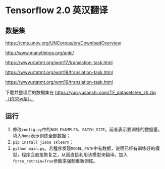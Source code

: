 # Tensorflow 2.0 英汉翻译

## 数据集

https://cms.unov.org/UNCorpus/en/DownloadOverview

http://www.manythings.org/anki/

https://www.statmt.org/wmt17/translation-task.html

https://www.statmt.org/wmt18/translation-task.html

https://www.statmt.org/wmt19/translation-task.html

下载并整理后的数据集在 https://yun.yusanshi.com/TF_datasets/en_zh.zip（约33w条）。

## 运行

1. 修改`config.py`中的`NUM_EXAMPLES`、`BATCH_SIZE`。前者表示要训练的数据量，填入`None`表示训练全部数据；
2. `pip install jieba sklearn`；
3. `python main.py`。若程序发现`MODEL_PATH`中有数据，说明已经有训练好的模型，程序会直接恢复之，从而直接利用该模型来翻译。加入`force_retrain=True`参数来强制重新训练。
